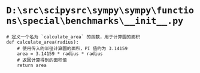 # `D:\src\scipysrc\sympy\sympy\functions\special\benchmarks\__init__.py`

```
# 定义一个名为 `calculate_area` 的函数，用于计算圆的面积
def calculate_area(radius):
    # 使用传入的半径计算圆的面积，PI 值约为 3.14159
    area = 3.14159 * radius * radius
    # 返回计算得到的面积值
    return area
```